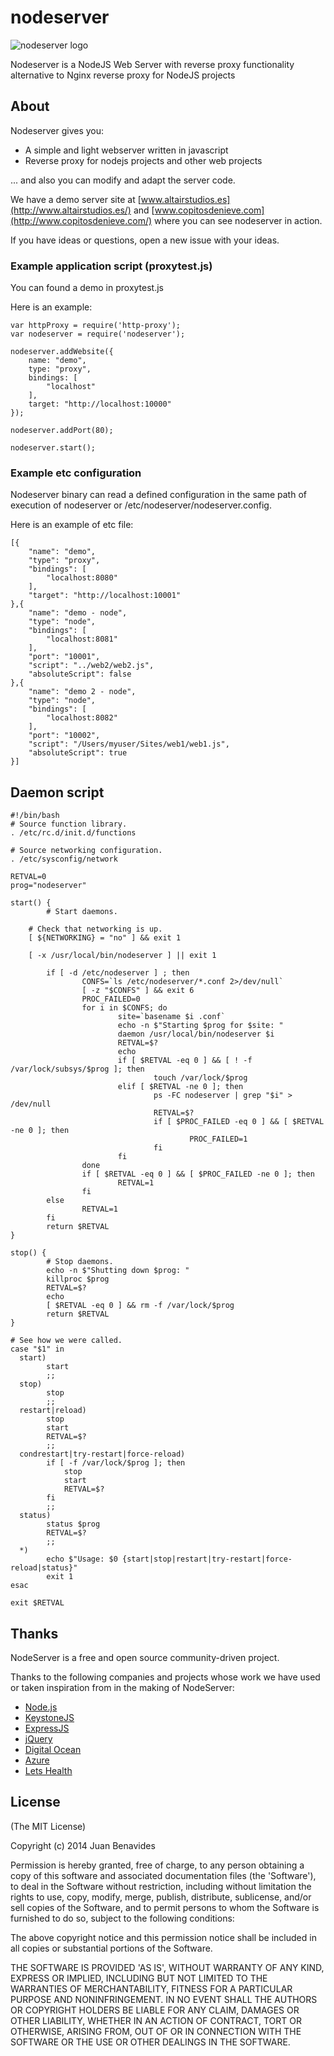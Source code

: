 nodeserver
==========

![nodeserver logo](https://raw.githubusercontent.com/altairstudios/nodeserver/master/nodeserver-logo.png)

Nodeserver is a NodeJS Web Server with reverse proxy functionality alternative to Nginx reverse proxy for NodeJS projects


## About

Nodeserver gives you:
*	A simple and light webserver written in javascript
*	Reverse proxy for nodejs projects and other web projects

... and also you can modify and adapt the server code.

We have a demo server site at [www.altairstudios.es](http://www.altairstudios.es/) and [www.copitosdenieve.com](http://www.copitosdenieve.com/) where you can see nodeserver in action.

If you have ideas or questions, open a new issue with your ideas.


### Example application script (proxytest.js)

You can found a demo in proxytest.js

Here is an example:
	
	var httpProxy = require('http-proxy');
	var nodeserver = require('nodeserver');

	nodeserver.addWebsite({
		name: "demo",
		type: "proxy",
		bindings: [
			"localhost"
		],
		target: "http://localhost:10000"
	});

	nodeserver.addPort(80);

	nodeserver.start();



### Example etc configuration

Nodeserver binary can read a defined configuration in the same path of execution of nodeserver or /etc/nodeserver/nodeserver.config.

Here is an example of etc file:

	[{
		"name": "demo",
		"type": "proxy",
		"bindings": [
			"localhost:8080"
		],
		"target": "http://localhost:10001"
	},{
		"name": "demo - node",
		"type": "node",
		"bindings": [
			"localhost:8081"
		],
		"port": "10001",
		"script": "../web2/web2.js",
		"absoluteScript": false
	},{
		"name": "demo 2 - node",
		"type": "node",
		"bindings": [
			"localhost:8082"
		],
		"port": "10002",
		"script": "/Users/myuser/Sites/web1/web1.js",
		"absoluteScript": true
	}]


## Daemon script

	#!/bin/bash
	# Source function library.
	. /etc/rc.d/init.d/functions

	# Source networking configuration.
	. /etc/sysconfig/network

	RETVAL=0
	prog="nodeserver"

	start() {
	        # Start daemons.

		# Check that networking is up.
		[ ${NETWORKING} = "no" ] && exit 1

		[ -x /usr/local/bin/nodeserver ] || exit 1

	        if [ -d /etc/nodeserver ] ; then
	                CONFS=`ls /etc/nodeserver/*.conf 2>/dev/null`
	                [ -z "$CONFS" ] && exit 6
	                PROC_FAILED=0
	                for i in $CONFS; do
	                        site=`basename $i .conf`
	                        echo -n $"Starting $prog for $site: "
	                        daemon /usr/local/bin/nodeserver $i
	                        RETVAL=$?
	                        echo
	                        if [ $RETVAL -eq 0 ] && [ ! -f /var/lock/subsys/$prog ]; then
	                                touch /var/lock/$prog
	                        elif [ $RETVAL -ne 0 ]; then
	                                ps -FC nodeserver | grep "$i" > /dev/null
	                                RETVAL=$?
	                                if [ $PROC_FAILED -eq 0 ] && [ $RETVAL -ne 0 ]; then
	                                        PROC_FAILED=1
	                                fi
	                        fi
	                done
	                if [ $RETVAL -eq 0 ] && [ $PROC_FAILED -ne 0 ]; then
	                        RETVAL=1
	                fi
	        else
	                RETVAL=1
	        fi
	        return $RETVAL
	}

	stop() {
	        # Stop daemons.
	        echo -n $"Shutting down $prog: "
	        killproc $prog
	        RETVAL=$?
	        echo
	        [ $RETVAL -eq 0 ] && rm -f /var/lock/$prog
	        return $RETVAL
	}

	# See how we were called.
	case "$1" in
	  start)
	        start
	        ;;
	  stop)
	        stop
	        ;;
	  restart|reload)
	        stop
	        start
	        RETVAL=$?
	        ;;
	  condrestart|try-restart|force-reload)
	        if [ -f /var/lock/$prog ]; then
	            stop
	            start
	            RETVAL=$?
	        fi
	        ;;
	  status)
	        status $prog
	        RETVAL=$?
	        ;;
	  *)
	        echo $"Usage: $0 {start|stop|restart|try-restart|force-reload|status}"
	        exit 1
	esac

	exit $RETVAL



## Thanks

NodeServer is a free and open source community-driven project.

Thanks to the following companies and projects whose work we have used or taken inspiration from in the making of NodeServer:

* [Node.js](http://www.nodejs.org)
* [KeystoneJS](http://www.keystonejs.com)
* [ExpressJS](http://www.expressjs.com)
* [jQuery](http://www.jquery.com)
* [Digital Ocean](http://www.digitalocean.com/)
* [Azure](http://www.windowsazure.com/)
* [Lets Health](http://www.letshealth.com)



## License

(The MIT License)

Copyright (c) 2014 Juan Benavides

Permission is hereby granted, free of charge, to any person obtaining
a copy of this software and associated documentation files (the
'Software'), to deal in the Software without restriction, including
without limitation the rights to use, copy, modify, merge, publish,
distribute, sublicense, and/or sell copies of the Software, and to
permit persons to whom the Software is furnished to do so, subject to
the following conditions:

The above copyright notice and this permission notice shall be
included in all copies or substantial portions of the Software.

THE SOFTWARE IS PROVIDED 'AS IS', WITHOUT WARRANTY OF ANY KIND,
EXPRESS OR IMPLIED, INCLUDING BUT NOT LIMITED TO THE WARRANTIES OF
MERCHANTABILITY, FITNESS FOR A PARTICULAR PURPOSE AND NONINFRINGEMENT.
IN NO EVENT SHALL THE AUTHORS OR COPYRIGHT HOLDERS BE LIABLE FOR ANY
CLAIM, DAMAGES OR OTHER LIABILITY, WHETHER IN AN ACTION OF CONTRACT,
TORT OR OTHERWISE, ARISING FROM, OUT OF OR IN CONNECTION WITH THE
SOFTWARE OR THE USE OR OTHER DEALINGS IN THE SOFTWARE.
